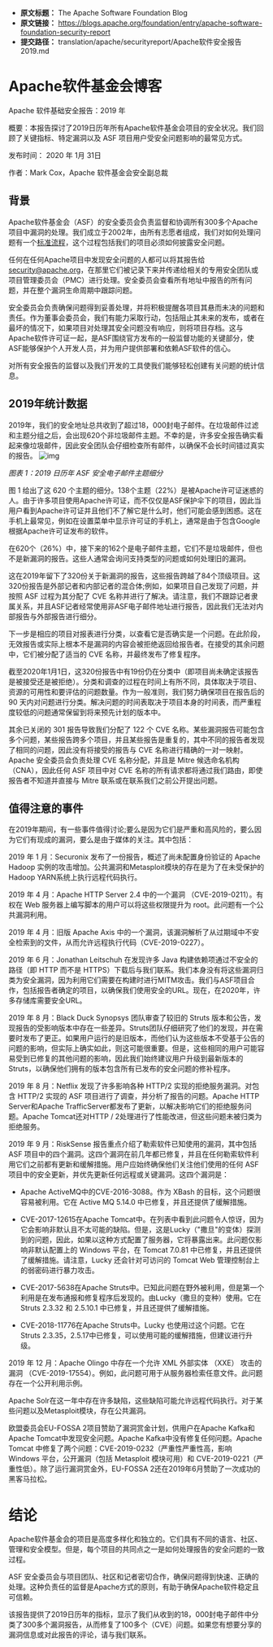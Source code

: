- **原文标题：** The Apache Software Foundation Blog
- **原文链接：** https://blogs.apache.org/foundation/entry/apache-software-foundation-security-report
- **提交路径：** translation/apache/securityreport/Apache软件安全报告2019.md

# Apache软件基金会博客
Apache 软件基础安全报告：2019 年

概要：本报告探讨了2019日历年所有Apache软件基金会项目的安全状况。我们回顾了关键指标、特定漏洞以及 ASF 项目用户受安全问题影响的最常见方式。

发布时间： 2020 年 1月 31日

作者：Mark Cox，Apache 软件基金会安全副总裁

## 背景
Apache软件基金会（ASF）的安全委员会负责监督和协调所有300多个Apache项目中漏洞的处理。我们成立于2002年，由所有志愿者组成，我们对如何处理问题有一个[标准流程](https://s.apache.org/cveprocess)，这个过程包括我们的项目必须如何披露安全问题。

任何在任何Apache项目中发现安全问题的人都可以将其报告给 security@apache.org，在那里它们被记录下来并传递给相关的专用安全团队或项目管理委员会（PMC）进行处理。安全委员会查看所有地址中报告的所有问题，并在整个漏洞生命周期中跟踪问题。

安全委员会负责确保问题得到妥善处理，并将积极提醒各项目其悬而未决的问题和责任。作为董事会委员会，我们有能力采取行动，包括阻止其未来的发布，或者在最坏的情况下，如果项目对处理其安全问题没有响应，则将项目存档。这与Apache软件许可证一起，是ASF围绕官方发布的一般监督功能的关键部分，使ASF能够保护个人开发人员，并为用户提供部署和依赖ASF软件的信心。

对所有安全报告的监督以及我们开发的工具使我们能够轻松创建有关问题的统计信息。
## 2019年统计数据
2019年，我们的安全地址总共收到了超过18，000封电子邮件。在垃圾邮件过滤和主题分组之后，会出现620个非垃圾邮件主题。不幸的是，许多安全报告确实看起来像垃圾邮件，因此安全团队会仔细检查所有邮件，以确保不会长时间错过真实的报告。
![img](https://blogs.apache.org/foundation/mediaresource/fa9b3fe8-0616-40ee-a93e-b96b5dce460f)

*图表 1：2019 日历年 ASF 安全电子邮件主题细分*

图 1 给出了这 620 个主题的细分。138个主题（22%）是被Apache许可证迷惑的人。由于许多项目使用Apache许可证，而不仅仅是ASF保护伞下的项目，因此当用户看到Apache许可证并且他们不了解它是什么时，他们可能会感到困惑。这在手机上最常见，例如在设置菜单中显示许可证的手机上，通常是由于包含Google根据Apache许可证发布的软件。

在620个（26%）中，接下来的162个是电子邮件主题，它们不是垃圾邮件，但也不是新漏洞的报告。这些人通常会询问支持类型的问题或如何处理旧的漏洞。

这在2019年留下了320份关于新漏洞的报告，这些报告跨越了84个顶级项目。这320份报告是外部记者和内部记者的混合体;例如，如果项目自己发现了问题，并按照 ASF 过程为其分配了 CVE 名称并进行了解决。请注意，我们不跟踪记者隶属关系，并且ASF记者经常使用非ASF电子邮件地址进行报告，因此我们无法对内部报告与外部报告进行细分。

下一步是相应的项目对报表进行分类，以查看它是否确实是一个问题。在此阶段，无效报告或实际上根本不是漏洞的内容会被拒绝返回给报告者。在接受的其余问题中，它们被分配了适当的 CVE 名称，并最终发布了修复程序。

截至2020年1月1日，这320份报告中有19份仍在分类中（即项目尚未确定该报告是被接受还是被拒绝）。分类和调查的过程在时间上有所不同，具体取决于项目、资源的可用性和要评估的问题数量。作为一般准则，我们努力确保项目在报告后的 90 天内对问题进行分类。解决问题的时间表取决于项目本身的时间表，而严重程度较低的问题通常保留到将来预先计划的版本中。

其余已关闭的 301 报告导致我们分配了 122 个 CVE 名称。某些漏洞报告可能包含多个问题，某些报告跨多个项目，并且某些报告是重复的，其中不同的报告者发现了相同的问题，因此没有将接受的报告与 CVE 名称进行精确的一对一映射。Apache 安全委员会负责处理 CVE 名称分配，并且是 Mitre 候选命名机构 （CNA），因此任何 ASF 项目中对 CVE 名称的所有请求都将通过我们路由，即使报告者不知道并直接与 Mitre 联系或在联系我们之前公开提出问题。

## 值得注意的事件

在2019年期间，有一些事件值得讨论;要么是因为它们是严重和高风险的，要么因为它们有现成的漏洞，要么是由于媒体的关注。其中包括：

2019 年 1 月：Securonix 发布了一份报告，概述了尚未配置身份验证的 Apache Hadoop 实例的攻击增加。公共漏洞和Metasploit模块的存在是为了在未受保护的Hadoop YARN系统上执行远程代码执行。

2019 年 4 月：Apache HTTP Server 2.4 中的一个漏洞 （CVE-2019-0211）。有权在 Web 服务器上编写脚本的用户可以将这些权限提升为 root。此问题有一个公共漏洞利用。

2019 年 4 月：旧版 Apache Axis 中的一个漏洞，该漏洞解析了从过期域中不安全检索到的文件，从而允许远程执行代码（CVE-2019-0227）。

2019 年 6 月：Jonathan Leitschuh 在发现许多 Java 构建依赖项通过不安全的路径（即 HTTP 而不是 HTTPS）下载后与我们联系。我们本身没有将这些漏洞归类为安全漏洞，因为利用它们需要在构建时进行MITM攻击。我们与ASF项目合作，包括报告者确定的项目，以确保我们使用安全的URL。现在，在2020年，许多存储库需要安全URL。

2019 年 8 月：Black Duck Synopsys 团队审查了较旧的 Struts 版本和公告，发现报告的受影响版本中存在一些差异。Struts团队仔细研究了他们的发现，并在需要时发布了更正。如果用户运行的是旧版本，而他们认为这些版本不受基于公告的问题的影响，但实际上确实如此，则这可能很重要。但是，这些相同的用户可能容易受到已修复的其他问题的影响，因此我们始终建议用户升级到最新版本的 Struts，以确保他们拥有的版本包含所有已发布的安全问题的修补程序。

2019 年 8 月：Netflix 发现了许多影响各种 HTTP/2 实现的拒绝服务漏洞。对包含 HTTP/2 实现的 ASF 项目进行了调查，并分析了报告的问题。Apache HTTP Server和Apache TrafficServer都发布了更新，以解决影响它们的拒绝服务问题。Apache Tomcat还对HTTP / 2处理进行了性能改进，但这些问题未被归类为拒绝服务。

2019 年 9 月：RiskSense 报告重点介绍了勒索软件已知使用的漏洞，其中包括 ASF 项目中的四个漏洞。这四个漏洞在前几年都已修复，并且在任何勒索软件利用它们之前都有更新和缓解措施。用户应始终确保他们关注他们使用的任何 ASF 项目中的安全更新，并优先更新任何远程或关键漏洞。这四个漏洞是：

- Apache ActiveMQ中的CVE-2016-3088。作为 XBash 的目标，这个问题很容易被利用。它在 Active MQ 5.14.0 中已修复，并且还提供了缓解措施。

- CVE-2017-12615在Apache Tomcat中。在列表中看到此问题令人惊讶，因为它会影响非默认且不太可能的缺陷。但是，这是Lucky（"撒旦"的变体）探测到的问题，因此，如果以这种方式配置了服务器，它将暴露出来。此问题仅影响非默认配置上的 Windows 平台，在 Tomcat 7.0.81 中已修复，并且还提供了缓解措施。请注意，Lucky 还会针对可访问的 Tomcat Web 管理控制台上的弱密码进行暴力攻击。

- CVE-2017-5638在Apache Struts中。已知此问题在野外被利用，但是第一个利用是在发布通报和修复程序后发现的。由Lucky（撒旦的变种）使用。它在 Struts 2.3.32 和 2.5.10.1 中已修复，并且还提供了缓解措施。

- CVE-2018-11776在Apache Struts中。Lucky 也使用过这个问题。它在Struts 2.3.35，2.5.17中已修复，可以使用可能的缓解措施，但建议进行升级。

2019 年 12 月：Apache Olingo 中存在一个允许 XML 外部实体 （XXE） 攻击的漏洞 （CVE-2019-17554）。例如，此问题可用于从服务器检索任意文件。此问题存在一个公开利用示例。

Apache Solr在这一年中存在许多缺陷，这些缺陷可能允许远程代码执行。对于某些问题以及Metasploit模块，存在公共漏洞。

欧盟委员会EU-FOSSA 2项目赞助了漏洞赏金计划，供用户在Apache Kafka和Apache Tomcat中发现安全问题。Apache Kafka中没有修复任何问题。Apache Tomcat 中修复了两个问题：CVE-2019-0232（严重性严重性高，影响 Windows 平台，公开漏洞（包括 Metasploit 模块可用）和 CVE-2019-0221（严重性低）。除了运行漏洞赏金外，EU-FOSSA 2还在2019年6月赞助了一次成功的黑客马拉松。
# 结论

Apache软件基金会的项目是高度多样化和独立的。它们具有不同的语言、社区、管理和安全模型。但是，每个项目的共同点之一是如何处理报告的安全问题的一致过程。

ASF 安全委员会与项目团队、社区和记者密切合作，确保问题得到快速、正确的处理。这种负责任的监督是Apache方式的原则，有助于确保Apache软件稳定且可信赖。

该报告提供了2019日历年的指标，显示了我们从收到的18，000封电子邮件中分类了300多个漏洞报告，从而修复了100多个（CVE）问题。如果您有想要分享的漏洞信息或对此报告的评论，请与我们联系。
